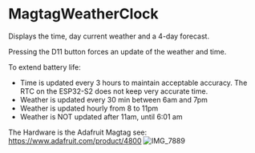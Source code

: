 # MagtagWeatherClock
Displays the time, day current weather and a 4-day forecast.

Pressing the D11 button forces an update of the weather and time.

To extend battery life:
- Time is updated every 3 hours to maintain acceptable accuracy.  The RTC on the ESP32-S2 does not keep very accurate time.
- Weather is updated every 30 min between 6am and 7pm
- Weather is updated hourly from 8 to 11pm
- Weather is NOT updated after 11am, until 6:01 am

The Hardware is the Adafruit Magtag see: https://www.adafruit.com/product/4800
![IMG_7889](https://user-images.githubusercontent.com/39632979/191172528-971b6b53-364a-4444-85c1-99a2eb8f6f29.jpg)
